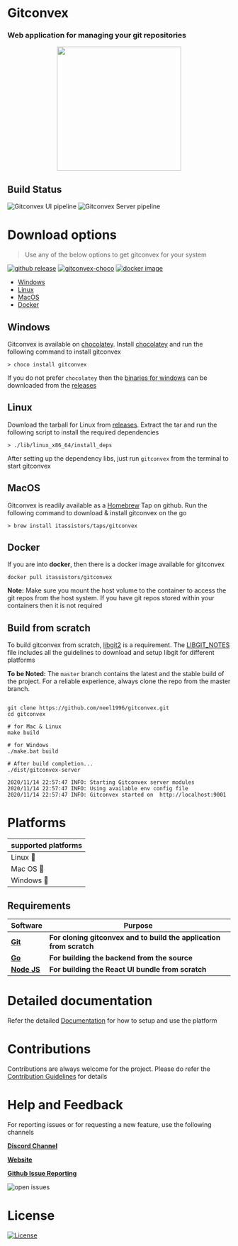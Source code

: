 # Gitconvex

### Web application for managing your git repositories

<p align="center">
    <img src="https://user-images.githubusercontent.com/47709856/87170859-8bfff080-c2ef-11ea-9140-b9e5db1c17d8.png" width="280">
</p>

## Build Status

![Gitconvex UI pipeline](https://img.shields.io/github/workflow/status/neel1996/gitconvex-ui/Gitconvex%20UI%20pipeline/master?label=gitconvex%20ui%20build&logo=github&style=for-the-badge)
![Gitconvex Server pipeline](https://img.shields.io/github/workflow/status/neel1996/gitconvex-server/Gitconvex%20Server%20Pipeline/main?label=gitconvex%20server%20build&logo=github&style=for-the-badge)

# Download options

> Use any of the below options to get gitconvex for your system

[![github release](https://img.shields.io/static/v1?label=gitconvex&message=v2.1.0&color=green&style=for-the-badge&logo=github)](https://github.com/neel1996/gitconvex-package/releases)
[![gitconvex-choco](https://img.shields.io/chocolatey/v/gitconvex?logo=C&style=for-the-badge)](https://chocolatey.org/packages/gitconvex)
[![docker image](https://img.shields.io/static/v1?label=gitconvex&message=v2.1.0&color=blue&style=for-the-badge&logo=docker)](https://hub.docker.com/repository/docker/itassistors/gitconvex)

- [Windows](#windows)
- [Linux](#linux)
- [MacOS](#macos)
- [Docker](#docker)

## Windows

Gitconvex is available on [chocolatey](https://chocolatey.org/). Install [chocolatey](https://chocolatey.org/install) and run the following command to install gitconvex

```shell
> choco install gitconvex
```

If you do not prefer `chocolatey` then the [binaries for windows](https://github.com/neel1996/gitconvex/releases/download/2.1.0/gitconvex-v2.1.0-windows.zip) can be downloaded from the [releases](https://github.com/neel1996/gitconvex/releases/tag/2.1.0)

## Linux

Download the tarball for Linux from [releases](https://github.com/neel1996/gitconvex/releases/tag/2.1.0). Extract the tar and run the following script to install the required dependencies

``` shell
> ./lib/linux_x86_64/install_deps
```

After setting up the dependency libs, just run `gitconvex` from the terminal to start gitconvex

## MacOS

Gitconvex is readily available as a [Homebrew](https://brew.sh/) Tap on github. Run the following command to download & install gitconvex on the go

``` shell
> brew install itassistors/taps/gitconvex
```

## Docker 

If you are into **docker**, then there is a docker image available for gitconvex

``` shell
docker pull itassistors/gitconvex
```

**Note:** Make sure you mount the host volume to the container to access the git repos from the host system. If you have git repos stored within your containers then it is not required

## Build from scratch

To build gitconvex from scratch, [libgit2](https://github.com/libgit2/libgit2) is a requirement. The [LIBGIT_NOTES](LIBGIT_NOTES.md) file includes all the guidelines to download and setup libgit for different platforms

**To be Noted:** The `master` branch contains the latest and the stable build of the project. For a reliable experience, always clone the repo from the master branch.

``` shell

git clone https://github.com/neel1996/gitconvex.git
cd gitconvex

# for Mac & Linux
make build

# for Windows
./make.bat build

# After build completion...
./dist/gitconvex-server

2020/11/14 22:57:47 INFO: Starting Gitconvex server modules
2020/11/14 22:57:47 INFO: Using available env config file
2020/11/14 22:57:47 INFO: Gitconvex started on  http://localhost:9001

```

# Platforms

|supported platforms|
|---|
|Linux :penguin:  |
|Mac OS  :apple: |
|Windows :black_square_button: |

## Requirements

| Software | Purpose |
| --- | --- |
| <b>[Git](https://git-scm.com/)</b> | <b>For cloning gitconvex and to build the application from scratch</b> |
| <b>[Go](https://golang.org/)</b> | <b>For building the backend from the source</b> |
| <b>[Node JS](https://nodejs.org/en/)</b> | <b>For building the React UI bundle from scratch</b> |
    
# Detailed documentation

Refer the detailed [Documentation](DOCUMENTATION.md) for how to setup and use the platform

# Contributions 
Contributions are always welcome for the project. Please do refer the [Contribution Guidelines](CONTRIBUTING.md) for details

# Help and Feedback

For reporting issues or for requesting a new feature, use the following channels

[**Discord Channel**](https://discord.gg/PSd2Cq9)

[**Website**](https://gitconvex.com/)

[**Github Issue Reporting**](https://github.com/neel1996/gitconvex/issues)

![open issues](https://img.shields.io/github/issues/neel1996/gitconvex?color=orange&style=for-the-badge)

# License

[![License](https://img.shields.io/static/v1?label=LICENSE&message=Apache-2.0&color=yellow&style=for-the-badge)](LICENSE)
